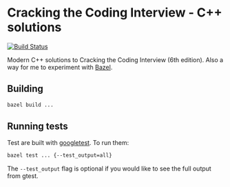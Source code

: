 # Cracking the Coding Interview - C++ solutions

[![Build Status](https://travis-ci.com/tanmaniac/CTCI-Modern-CPP.svg?branch=master)](https://travis-ci.com/tanmaniac/CTCI-Modern-CPP)

Modern C++ solutions to Cracking the Coding Interview (6th edition). Also a way for me to experiment with [Bazel](https://www.bazel.build/).

## Building

```bash
bazel build ...
```

## Running tests

Test are built with [googletest](https://github.com/google/googletest). To run them:

```bash
bazel test ... {--test_output=all}
```

The `--test_output` flag is optional if you would like to see the full output from gtest.
